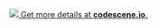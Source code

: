 [![](https://codescene.io/projects/6740/status.svg) Get more details at **codescene.io**.](https://codescene.io/projects/6740/jobs/latest-successful/results)
